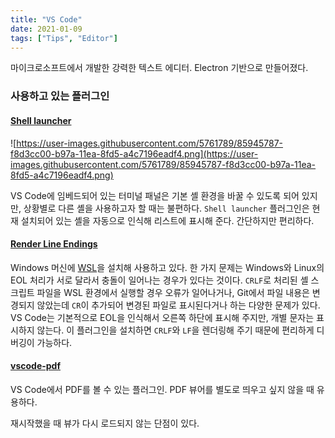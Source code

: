 ```yaml
---
title: "VS Code"
date: 2021-01-09
tags: ["Tips", "Editor"]
---
```


마이크로소프트에서 개발한 강력한 텍스트 에디터. Electron 기반으로 만들어졌다. 

### 사용하고 있는 플러그인

#### [Shell launcher](https://marketplace.visualstudio.com/items?itemName=Tyriar.shell-launcher)

![https://user-images.githubusercontent.com/5761789/85945787-f8d3cc00-b97a-11ea-8fd5-a4c7196eadf4.png](https://user-images.githubusercontent.com/5761789/85945787-f8d3cc00-b97a-11ea-8fd5-a4c7196eadf4.png)

VS Code에 임베드되어 있는 터미널 패널은 기본 셸 환경을 바꿀 수 있도록 되어 있지만, 상황별로 다른 셸을 사용하고자 할 때는 불편하다. `Shell launcher` 플러그인은 현재 설치되어 있는 셸을 자동으로 인식해 리스트에 표시해 준다. 간단하지만 편리하다.

#### [Render Line Endings](https://marketplace.visualstudio.com/items?itemName=medo64.render-crlf)

Windows 머신에 [WSL](https://junbread.win/wiki/WSL)을 설치해 사용하고 있다. 한 가지 문제는 Windows와 Linux의 EOL 처리가 서로 달라서 충돌이 일어나는 경우가 있다는 것이다. `CRLF`로 처리된 셸 스크립트 파일을 WSL 환경에서 실행할 경우 오류가 일어나거나, Git에서 파일 내용은 변경되지 않았는데 `CR`이 추가되어 변경된 파일로 표시된다거나 하는 다양한 문제가 있다. VS Code는 기본적으로 EOL을 인식해서 오른쪽 하단에 표시해 주지만, 개별 문자는 표시하지 않는다. 이 플러그인을 설치하면 `CRLF`와 `LF`을 렌더링해 주기 때문에 편리하게 디버깅이 가능하다.

#### [vscode-pdf](https://marketplace.visualstudio.com/items?itemName=tomoki1207.pdf)

VS Code에서 PDF를 볼 수 있는 플러그인. PDF 뷰어를 별도로 띄우고 싶지 않을 때 유용하다.

재시작했을 때 뷰가 다시 로드되지 않는 단점이 있다.